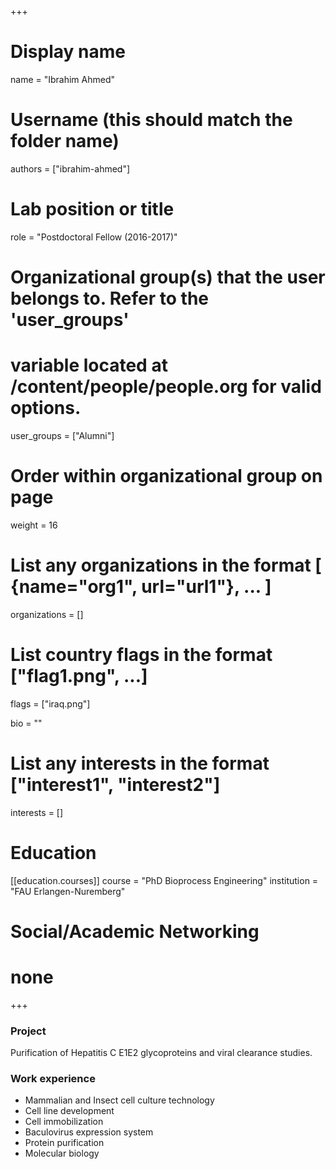 +++
# Display name
name = "Ibrahim Ahmed"

# Username (this should match the folder name)
authors = ["ibrahim-ahmed"]

# Lab position or title
role = "Postdoctoral Fellow (2016-2017)"

# Organizational group(s) that the user belongs to. Refer to the 'user_groups'
# variable located at /content/people/people.org for valid options.
user_groups = ["Alumni"]

# Order within organizational group on page
weight = 16

# List any organizations in the format [ {name="org1", url="url1"}, ... ]
organizations = []

# List country flags in the format ["flag1.png", ...]
flags = ["iraq.png"]

bio = ""

# List any interests in the format ["interest1", "interest2"]
interests = []

# Education
[[education.courses]]
  course = "PhD Bioprocess Engineering"
  institution = "FAU Erlangen-Nuremberg"

# Social/Academic Networking
# none
+++

### Project
Purification of Hepatitis C E1E2 glycoproteins and viral clearance studies.

### Work experience
- Mammalian and Insect cell culture technology
- Cell line development
- Cell immobilization
- Baculovirus expression system
- Protein purification
- Molecular biology
